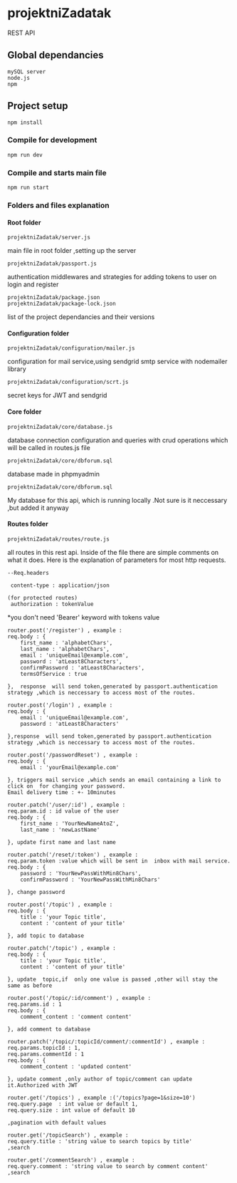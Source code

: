 # projektniZadatak
 REST API
## Global dependancies
```
mySQL server
node.js
npm

```
## Project setup
```
npm install
```

### Compile for development
```
npm run dev
```

### Compile and starts main file
```
npm run start
```


### Folders and files explanation

#### Root folder
```
projektniZadatak/server.js
```
main file in root folder ,setting up the server
```
projektniZadatak/passport.js
```
authentication middlewares and strategies for adding tokens to user on login and register

```
projektniZadatak/package.json
projektniZadatak/package-lock.json
```
list of the project dependancies and their versions

#### Configuration folder
```
projektniZadatak/configuration/mailer.js
```
configuration for mail service,using sendgrid smtp service with nodemailer library

```
projektniZadatak/configuration/scrt.js
```
secret keys for JWT and sendgrid


#### Core folder
```
projektniZadatak/core/database.js
```
database connection configuration and queries with crud operations which will be called in routes.js file

```
projektniZadatak/core/dbforum.sql
```
database made in phpmyadmin 


```
projektniZadatak/core/dbforum.sql
```
My database for this api, which is running locally .Not sure is it neccessary ,but added it anyway

#### Routes folder
```
projektniZadatak/routes/route.js
```
 all routes in this rest api. Inside of the file there are simple comments on what it does.
 Here is the explanation of parameters for most http requests.

```
--Req.headers

 content-type : application/json

(for protected routes)
 authorization : tokenValue    
 ``` 
*you don't need 'Bearer' keyword with tokens value
 

```
router.post('/register') , example :
req.body : {
	first_name : 'alphabetChars',
	last_name : 'alphabetChars',
	email : 'uniqueEmail@example.com',
	password : 'atLeast8Characters',
	confirmPassword : 'atLeast8Characters',
	termsOfService : true

},  response  will send token,generated by passport.authentication strategy ,which is neccessary to access most of the routes. 

```

```
router.post('/login') , example :
req.body : {
	email : 'uniqueEmail@example.com',
	password : 'atLeast8Characters'

},response  will send token,generated by passport.authentication strategy ,which is neccessary to access most of the routes. 

```

```
router.post('/passwordReset') , example :
req.body : {
	email : 'yourEmail@example.com'

}, triggers mail service ,which sends an email containing a link to click on  for changing your password.
Email delivery time : +- 10minutes

```

```
router.patch('/user/:id') , example :
req.param.id : id value of the user
req.body : {
	first_name : 'YourNewNameAtoZ',
	last_name : 'newLastName'

}, update first name and last name
```

```
router.patch('/reset/:token') , example :
req.param.token :value which will be sent in  inbox with mail service. 
req.body : {
	password : 'YourNewPassWithMin8Chars',
	confirmPassword : 'YourNewPassWithMin8Chars'

}, change password
```

```
router.post('/topic') , example :
req.body : {
	title : 'your Topic title',
	content : 'content of your title'

}, add topic to database
```

```
router.patch('/topic') , example :
req.body : {
	title : 'your Topic title',
	content : 'content of your title'

}, update  topic,if  only one value is passed ,other will stay the same as before
```

```
router.post('/topic/:id/comment') , example :
req.params.id : 1
req.body : {
	comment_content : 'comment content'

}, add comment to database
```
```
router.patch('/topic/:topicId/comment/:commentId') , example :
req.params.topicId : 1,
req.params.commentId : 1
req.body : {
	comment_content : 'updated content'

}, update comment ,only author of topic/comment can update it.Authorized with JWT 
```
```
router.get('/topics') , example :('/topics?page=1&size=10')
req.query.page  : int value or default 1,
req.query.size : int value of default 10

,pagination with default values
```

```
router.get('/topicSearch') , example : 
req.query.title : 'string value to search topics by title'
,search
```

```
router.get('/commentSearch') , example :
req.query.comment : 'string value to search by comment content'
,search
```
